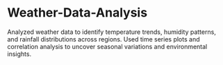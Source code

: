 # Weather-Data-Analysis
Analyzed weather data to identify temperature trends, humidity patterns, and rainfall distributions across regions. Used time series plots and correlation analysis to uncover seasonal variations and environmental insights.
